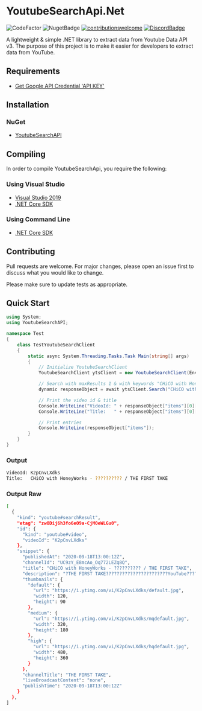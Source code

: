 # YoutubeSearchApi.Net
![CodeFactor](https://www.codefactor.io/repository/github/madeyoga/youtubesearchapi/badge/master)
![NugetBadge](https://img.shields.io/nuget/v/YoutubeSearchApi)
[![contributionswelcome](https://img.shields.io/badge/contributions-welcome-brightgreen.svg?style=flat)](https://github.com/madeyoga/YoutubeSearchApi/issues)
[![DiscordBadge](https://discordapp.com/api/guilds/458296099049046018/embed.png)](https://discord.gg/Y8sB4ay)

A lightweight &amp; simple .NET library to extract data from Youtube Data API v3. 
The purpose of this project is to make it easier for developers to extract data from YouTube.


## Requirements
- [Get Google API Credential 'API KEY'](https://developers.google.com/youtube/registering_an_application)

## Installation

### NuGet
- [YoutubeSearchAPI](https://www.nuget.org/packages/YoutubeSearchAPI/)

## Compiling
In order to compile YoutubeSearchApi, you require the following:

### Using Visual Studio
- [Visual Studio 2019](https://dotnet.microsoft.com/download#windowsvs2019)
- [.NET Core SDK](https://dotnet.microsoft.com/download)

### Using Command Line
- [.NET Core SDK](https://dotnet.microsoft.com/download)

## Contributing
Pull requests are welcome. For major changes, please open an issue first to discuss what you would like to change.

Please make sure to update tests as appropriate.

## Quick Start
```C#
using System;
using YoutubeSearchAPI;

namespace Test
{
    class TestYoutubeSearchClient
    { 
        static async System.Threading.Tasks.Task Main(string[] args)
        {
            // Initialize YoutubeSearchClient
            YoutubeSearchClient ytsClient = new YoutubeSearchClient(Environment.GetEnvironmentVariable("DEVELOPER_KEY"));

            // Search with maxResults 1 & with keywords "CHiCO with Honeyworks"
            dynamic responseObject = await ytsClient.Search("CHiCO with Honeyworks", maxResults: 1);

            // Print the video id & title
            Console.WriteLine("VideoId: " + responseObject["items"][0]["id"]["videoId"]);
            Console.WriteLine("Title:   " + responseObject["items"][0]["snippet"]["title"]);

            // Print entries
            Console.WriteLine(responseObject["items"]);
        }
    }
}
```

### Output
```bash
VideoId: K2pCnvLXdks
Title:   CHiCO with HoneyWorks - ?????????? / THE FIRST TAKE
```

### Output Raw
```bash
[
  {
    "kind": "youtube#searchResult",
    "etag": "zwODij6h3fo6eO9a-CjM0eWLGu0",
    "id": {
      "kind": "youtube#video",
      "videoId": "K2pCnvLXdks"
    },
    "snippet": {
      "publishedAt": "2020-09-18T13:00:12Z",
      "channelId": "UC9zY_E8mcAo_Oq772LEZq8Q",
      "title": "CHiCO with HoneyWorks - ?????????? / THE FIRST TAKE",
      "description": "?THE FIRST TAKE???????????????????????YouTube?????? ONE TAKE ONLY, ONE LIFE ONLY. ?????????????? ?55? ...",
      "thumbnails": {
        "default": {
          "url": "https://i.ytimg.com/vi/K2pCnvLXdks/default.jpg",
          "width": 120,
          "height": 90
        },
        "medium": {
          "url": "https://i.ytimg.com/vi/K2pCnvLXdks/mqdefault.jpg",
          "width": 320,
          "height": 180
        },
        "high": {
          "url": "https://i.ytimg.com/vi/K2pCnvLXdks/hqdefault.jpg",
          "width": 480,
          "height": 360
        }
      },
      "channelTitle": "THE FIRST TAKE",
      "liveBroadcastContent": "none",
      "publishTime": "2020-09-18T13:00:12Z"
    }
  },
]
```
